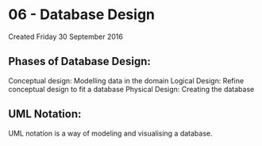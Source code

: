 # 06 - Database Design
Created Friday 30 September 2016


Phases of Database Design:
--------------------------
Conceptual design: Modelling data in the domain 
Logical Design: Refine conceptual design to fit a database
Physical Design: Creating the database


UML Notation:
-------------
UML notation is a way of modeling and visualising a database.


